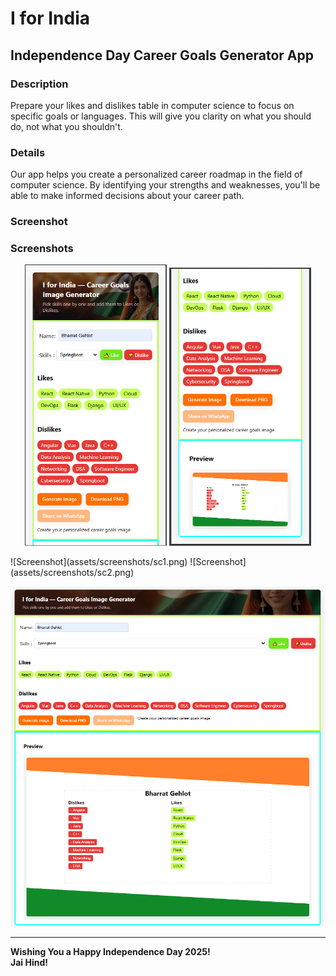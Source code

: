# I for India

## Independence Day Career Goals Generator App

### Description
Prepare your likes and dislikes table in computer science to focus on specific goals or languages. This will give you clarity on what you should do, not what you shouldn't.

### Details
Our app helps you create a personalized career roadmap in the field of computer science. By identifying your strengths and weaknesses, you'll be able to make informed decisions about your career path.

### Screenshot

### Screenshots
<p align="center">
  <img src="assets/screenshots/sc1.png" width="45%" />
  <img src="assets/screenshots/sc2.png" width="45%" />
</p>


<p>
![Screenshot](assets/screenshots/sc1.png)
![Screenshot](assets/screenshots/sc2.png)
</p>

![Screenshot](assets/screenshots/sc2-big.png)


---

**Wishing You a Happy Independence Day 2025!**  
**Jai Hind!**
